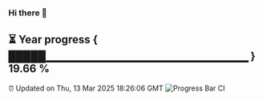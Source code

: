 ### Hi there 👋
⏳ Year progress { █████▁▁▁▁▁▁▁▁▁▁▁▁▁▁▁▁▁▁▁▁▁▁▁▁▁ } 19.66 %
---
⏰ Updated on Thu, 13 Mar 2025 18:26:06 GMT
![Progress Bar CI](https://github.com/liununu/liununu/workflows/Progress%20Bar%20CI/badge.svg)
